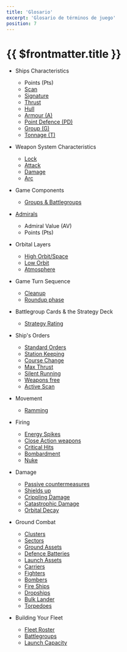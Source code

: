 ```yaml
---
title: 'Glosario'
excerpt: 'Glosario de términos de juego'
position: 7
---
```


# {{ $frontmatter.title }}

* Ships Characteristics
  * Points (Pts)
  * [Scan](/es/dfc/the-basics/ships-characteristics#scan)
  * [Signature](/es/dfc/the-basics/ships-characteristics#signature)
  * [Thrust](/es/dfc/the-basics/ships-characteristics#thrust)
  * [Hull](/es/dfc/the-basics/ships-characteristics#hull)
  * [Armour (A)](/es/dfc/the-basics/ships-characteristics#armour-a)
  * [Point Defence (PD)](/es/dfc/the-basics/ships-characteristics#point-defence-pd)
  * [Group (G)](/es/dfc/the-basics/ships-characteristics#group-g)
  * [Tonnage (T)](/es/dfc/the-basics/ships-characteristics#tonnage-t)

* Weapon System Characteristics
  * [Lock](/es/dfc/the-basics/ships-characteristics#lock)
  * [Attack](/es/dfc/the-basics/ships-characteristics#attack)
  * [Damage](/es/dfc/the-basics/ships-characteristics#damage)
  * [Arc](/es/dfc/the-basics/ships-characteristics#arc)

* Game Components
  * [Groups & Battlegroups](/es/dfc/the-basics/game-components#groups--battlegroups)

* [Admirals](/es/dfc/the-basics/admirals)
  * Admiral Value (AV)
  * Points (Pts)

* Orbital Layers
  * [High Orbit/Space](/es/dfc/the-basics/orbital-layers#high-orbitspace)
  * [Low Orbit](/es/dfc/the-basics/orbital-layers#low-orbit)
  * [Atmosphere](/es/dfc/the-basics/orbital-layers#atmosphere)

* Game Turn Sequence
  * [Cleanup](/es/dfc/core-rules/game-turn-sequence#planning-phase)
  * [Roundup phase](/es/dfc/core-rules/game-turn-sequence#roundup-phase)

* Battlegroup Cards & the Strategy Deck
  * [Strategy Rating](/es/dfc/core-rules/battlegroup-cards-the-strategy-deck#strategy-rating)

* Ship's Orders
  * [Standard Orders](/es/dfc/core-rules/ships-orders#standard-orders)
  * [Station Keeping](/es/dfc/core-rules/ships-orders#station-keeping)
  * [Course Change](/es/dfc/core-rules/ships-orders#course-change)
  * [Max Thrust](/es/dfc/core-rules/ships-orders#max-thrust)
  * [Silent Running](/es/dfc/core-rules/ships-orders#silent-running)
  * [Weapons free](/es/dfc/core-rules/ships-orders#weapons-free)
  * [Active Scan](/es/dfc/core-rules/ships-orders#active-scan)

* Movement
  * [Ramming](/es/dfc/core-rules/movement#ramming)

* Firing
  * [Energy Spikes](/es/dfc/core-rules/firing#energy-spikes)
  * [Close Action weapons](/es/dfc/core-rules/firing#close-action-weapons)
  * [Critical Hits](/es/dfc/core-rules/firing#critical-hits)
  * [Bombardment](/es/dfc/core-rules/firing#Bombardment)
  * [Nuke](/es/dfc/core-rules/firing#nuke-the-site-from-orbit)

* Damage
  * [Passive countermeasures](/es/dfc/core-rules/damage#passive-countermeasures)
  * [Shields up](/es/dfc/core-rules/damage#shields-up)
  * [Crippling Damage](/es/dfc/core-rules/damage#6-roll-for-crippling-damage)
  * [Catastrophic Damage](/es/dfc/core-rules/damage#7-roll-for-catastrophic-damage)
  * [Orbital Decay](/es/dfc/core-rules/damage#orbital-decay)

* Ground Combat
  * [Clusters](/es/dfc/core-rules/ground-combat#clusters)
  * [Sectors](/es/dfc/core-rules/ground-combat#sectors)
  * [Ground Assets](/es/dfc/core-rules/ground-combat#ground-assets)
  * [Defence Batteries](/es/dfc/core-rules/ground-combat#defence-batteries)
  * [Launch Assets](/es/dfc/core-rules/launch-assets)
  * [Carriers](/es/dfc/core-rules/launch-assets#carrier-characteristics)
  * [Fighters](/es/dfc/core-rules/launch-assets#fighters)
  * [Bombers](/es/dfc/core-rules/launch-assets#bombers)
  * [Fire Ships](/es/dfc/core-rules/launch-assets#fire-ships)
  * [Dropships](/es/dfc/core-rules/launch-assets#dropships)
  * [Bulk Lander](/es/dfc/core-rules/launch-assets#bulk-lander)
  * [Torpedoes](/es/dfc/core-rules/launch-assets#torpedoes)

* Building Your Fleet
  * [Fleet Roster](/es/dfc/building-your-fleet#the-fleet-roster)
  * [Battlegroups](/es/dfc/building-your-fleet#battlegroup-type)
  * [Launch Capacity](/es/dfc/building-your-fleet#launch-capacity)
